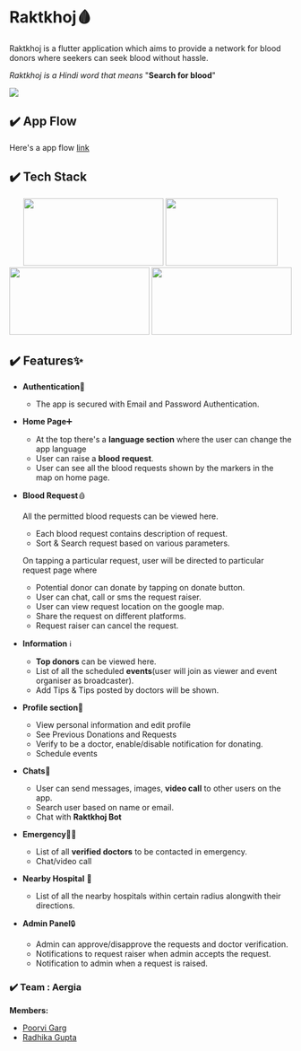 
# Raktkhoj🩸

Raktkhoj is a flutter application which aims to provide a network for blood donors where seekers can seek blood without hassle.


*Raktkhoj is a Hindi word that means* "**Search for blood**"


<!-- <p >
  <img width="180" height="350" src="https://user-images.githubusercontent.com/60806242/132573893-99db7127-5ea6-4aee-bc84-90fca95333ff.png">
  <img width="180" height="350" src="https://user-images.githubusercontent.com/60806242/132573912-0a1ee156-6b1d-4365-b636-5321ab429abf.png">
  <img width="180" height="350" src="https://user-images.githubusercontent.com/60806242/132573917-257b9988-51bf-46b4-a1a5-21d1af424213.png">
</p> -->

<a href="app_apk">
  <img margin="0" src="https://firebasestorage.googleapis.com/v0/b/baithak-4a1fe.appspot.com/o/android-ver1.svg?alt=media&token=b22cc972-c33f-4d7f-910f-07bc17e9b20e" />
</a>

## ✔️ App Flow

Here's a app flow [link](https://drive.google.com/file/d/1zVeUsRNSRSV-oRMszbZFhLlIn2QypDOF/view?usp=sharing) 

## ✔️ Tech Stack

<p align="center">
  
   <img width="250" height="120" src="https://user-images.githubusercontent.com/68559217/146030875-062fd553-3ec1-4b70-b5f1-1dabb1ea39e5.png">
  <img width="200" height="120" src="https://user-images.githubusercontent.com/68559217/146030868-c270cee6-e305-4d4f-b010-e2a9cc9aa17b.png">
  <img width="250" height="120" src="https://user-images.githubusercontent.com/68559217/146030913-bd6af18d-7ec7-4fb9-a53d-1a12bc0a170e.png">
  <img width="250" height="120" src="https://user-images.githubusercontent.com/68559217/146030864-ecabfd9d-158c-480e-b3b0-ef9fb7becbb4.png">
</p>
  
## ✔️ Features✨

- **Authentication**🔐
  
  - The app is secured with Email and Password Authentication.

-  **Home Page**➕

    - At the top there's  a **language section** where the user can change the app language
    - User can raise a **blood request**.
    - User can see all the blood requests shown by the markers in the map on home page.
    
     
- **Blood Request**🩸

   All the permitted blood requests can be viewed here.

    - Each blood request contains description of request.
    - Sort & Search request based on various parameters.

   On tapping a particular request, user will be directed to particular request page where
       
    - Potential donor can donate by tapping on donate button.
    - User can chat, call or sms the request raiser.
    - User can view request location on the google map.
    - Share the request on different platforms.
    - Request raiser can cancel the request.

- **Information** ℹ️
    
    - **Top donors** can be viewed here.
    - List of all the scheduled **events**(user will join as viewer and event organiser as broadcaster).
    - Add Tips & Tips posted by doctors will be shown.
  
- **Profile section**🧑

    - View personal information and edit profile
    - See Previous Donations and Requests
    - Verify to be a doctor, enable/disable notification for donating.
    - Schedule events
 
 - **Chats**💬

    - User can send messages, images, **video call** to other users on the app.
    - Search user based on name or email.
    - Chat with **Raktkhoj Bot**
 
 - **Emergency**👨‍⚕️
    - List of all **verified doctors** to be contacted in emergency.
    - Chat/video call

  - **Nearby Hospital** 🏥
     
     - List of all the nearby hospitals within certain radius alongwith their directions.
     
 - **Admin Panel**🔒
        
    -  Admin can approve/disapprove the requests and doctor verification.
    -  Notifications to request raiser when admin accepts the request.
    -  Notification to admin when a request is raised.

 
  



### ✔️ Team : Aergia
**Members:**<br />
- [Poorvi Garg](https://github.com/POORVI111)
- [Radhika Gupta](https://github.com/radhika2312)



  
